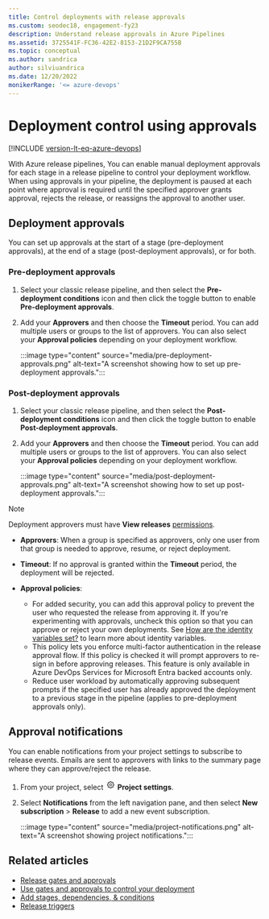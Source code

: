```yaml
---
title: Control deployments with release approvals
ms.custom: seodec18, engagement-fy23
description: Understand release approvals in Azure Pipelines
ms.assetid: 3725541F-FC36-42E2-8153-21D2F9CA755B
ms.topic: conceptual
ms.author: sandrica
author: silviuandrica
ms.date: 12/20/2022
monikerRange: '<= azure-devops'
---
```


# Deployment control using approvals

[!INCLUDE [version-lt-eq-azure-devops](../../../includes/version-lt-eq-azure-devops.md)]

With Azure release pipelines, You can enable manual deployment approvals for each stage in a release pipeline to control your deployment workflow. When using approvals in your pipeline, the deployment is paused at each point where approval is required until the specified approver grants approval, rejects the release, or reassigns the approval to another user.

## Deployment approvals

You can set up approvals at the start of a stage (pre-deployment approvals), at the end of a stage (post-deployment approvals), or for both.

### Pre-deployment approvals

1. Select your classic release pipeline, and then select the **Pre-deployment conditions** icon and then click the toggle button to enable **Pre-deployment approvals**.

1. Add your **Approvers** and then choose the **Timeout** period. You can add multiple users or groups to the list of approvers. You can also select your **Approval policies** depending on your deployment workflow.

    :::image type="content" source="media/pre-deployment-approvals.png" alt-text="A screenshot showing how to set up pre-deployment approvals.":::

### Post-deployment approvals

1. Select your classic release pipeline, and then select the **Post-deployment conditions** icon and then click the toggle button to enable **Post-deployment approvals**.

1. Add your **Approvers** and then choose the **Timeout** period. You can add multiple users or groups to the list of approvers. You can also select your **Approval policies** depending on your deployment workflow.

    :::image type="content" source="media/post-deployment-approvals.png" alt-text="A screenshot showing how to set up post-deployment approvals.":::

> [!NOTE]
> Deployment approvers must have **View releases** [permissions](../../policies/permissions.md#set-release-permissions).

- **Approvers**:
When a group is specified as approvers, only one user from that group is needed to approve, resume, or reject deployment.

- **Timeout**:
If no approval is granted within the **Timeout** period, the deployment will be rejected.

- **Approval policies**:

   - For added security, you can add this approval policy to prevent the user who requested the release from approving it. If you're experimenting with approvals, uncheck this option so that you can approve or reject your own deployments. See [How are the identity variables set?](../../build/variables.md#how-are-the-identity-variables-set) to learn more about identity variables.
   - This policy lets you enforce multi-factor authentication in the release approval flow. If this policy is checked it will prompt approvers to re-sign in before approving releases. This feature is only available in Azure DevOps Services for Microsoft Entra backed accounts only.
   - Reduce user workload by automatically approving subsequent prompts if the specified user has already approved the deployment to a previous stage in the pipeline (applies to pre-deployment approvals only).

## Approval notifications

You can enable notifications from your project settings to subscribe to release events. Emails are sent to approvers with links to the summary page where they can approve/reject the release. 

1. From your project, select ![gear icon](../../../media/icons/gear-icon.png) **Project settings**.

1. Select **Notifications** from the left navigation pane, and then select **New subscription** > **Release** to add a new event subscription.

    :::image type="content" source="media/project-notifications.png" alt-text="A screenshot showing project notifications.":::

## Related articles

- [Release gates and approvals](index.md)
- [Use gates and approvals to control your deployment](../deploy-using-approvals.md)
- [Add stages, dependencies, & conditions](../../process/stages.md)
- [Release triggers](../triggers.md)
